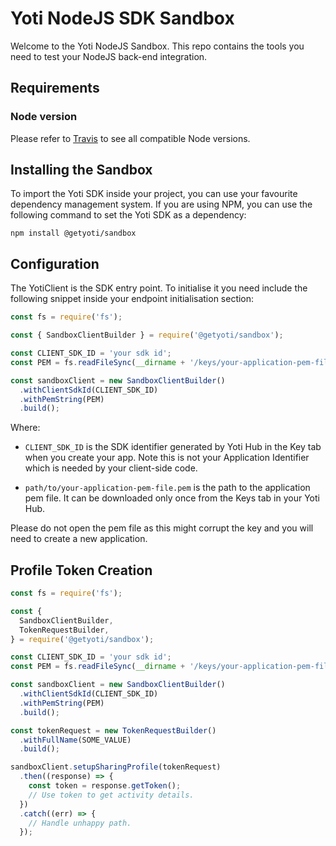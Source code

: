 # Yoti NodeJS SDK Sandbox

Welcome to the Yoti NodeJS Sandbox. This repo contains the tools you need to test your NodeJS back-end integration.

## Requirements

### Node version
Please refer to [Travis](https://travis-ci.com/getyoti/yoti-node-sdk-sandbox) to see all compatible Node versions.

## Installing the Sandbox

To import the Yoti SDK inside your project, you can use your favourite dependency management system.
If you are using NPM, you can use the following command to set the Yoti SDK as a dependency:

```shell
npm install @getyoti/sandbox
```

## Configuration

The YotiClient is the SDK entry point. To initialise it you need include the following snippet inside your endpoint initialisation section:

```javascript
const fs = require('fs');

const { SandboxClientBuilder } = require('@getyoti/sandbox');

const CLIENT_SDK_ID = 'your sdk id';
const PEM = fs.readFileSync(__dirname + '/keys/your-application-pem-file.pem');

const sandboxClient = new SandboxClientBuilder()
  .withClientSdkId(CLIENT_SDK_ID)
  .withPemString(PEM)
  .build();
```

Where:

* `CLIENT_SDK_ID` is the SDK identifier generated by Yoti Hub in the Key tab when you create your app. Note this is not your Application Identifier which is needed by your client-side code.

* `path/to/your-application-pem-file.pem` is the path to the application pem file. It can be downloaded only once from the Keys tab in your Yoti Hub.

Please do not open the pem file as this might corrupt the key and you will need to create a new application.

## Profile Token Creation

```javascript
const fs = require('fs');

const {
  SandboxClientBuilder,
  TokenRequestBuilder,
} = require('@getyoti/sandbox');

const CLIENT_SDK_ID = 'your sdk id';
const PEM = fs.readFileSync(__dirname + '/keys/your-application-pem-file.pem');

const sandboxClient = new SandboxClientBuilder()
  .withClientSdkId(CLIENT_SDK_ID)
  .withPemString(PEM)
  .build();

const tokenRequest = new TokenRequestBuilder()
  .withFullName(SOME_VALUE)
  .build();

sandboxClient.setupSharingProfile(tokenRequest)
  .then((response) => {
    const token = response.getToken();
    // Use token to get activity details.
  })
  .catch((err) => {
    // Handle unhappy path.
  });
```
